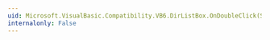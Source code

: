 ```yaml
---
uid: Microsoft.VisualBasic.Compatibility.VB6.DirListBox.OnDoubleClick(System.EventArgs)
internalonly: False
---
```


